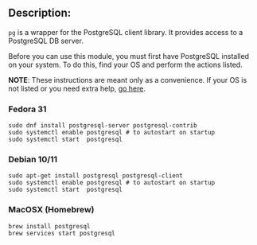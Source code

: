 ## Description:

`pg` is a wrapper for the PostgreSQL client library. It provides access
to a PostgreSQL DB server.

Before you can use this module, you must first have PostgreSQL installed on
your system. To do this, find your OS and perform the actions listed.

**NOTE**: These instructions are meant only as a convenience. If your OS is not
listed or you need extra help, [go here](https://www.postgresql.org/download/).

### Fedora 31
```
sudo dnf install postgresql-server postgresql-contrib
sudo systemctl enable postgresql # to autostart on startup
sudo systemctl start  postgresql
```

### Debian 10/11
```
sudo apt-get install postgresql postgresql-client
sudo systemctl enable postgresql # to autostart on startup
sudo systemctl start  postgresql
```

### MacOSX (Homebrew)
```
brew install postgresql
brew services start postgresql
```
